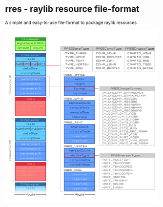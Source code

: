 # rres - raylib resource file-format
A simple and easy-to-use file-format to package raylib resources

![rres design REV0](design/rres_file_format_REV0.png)
